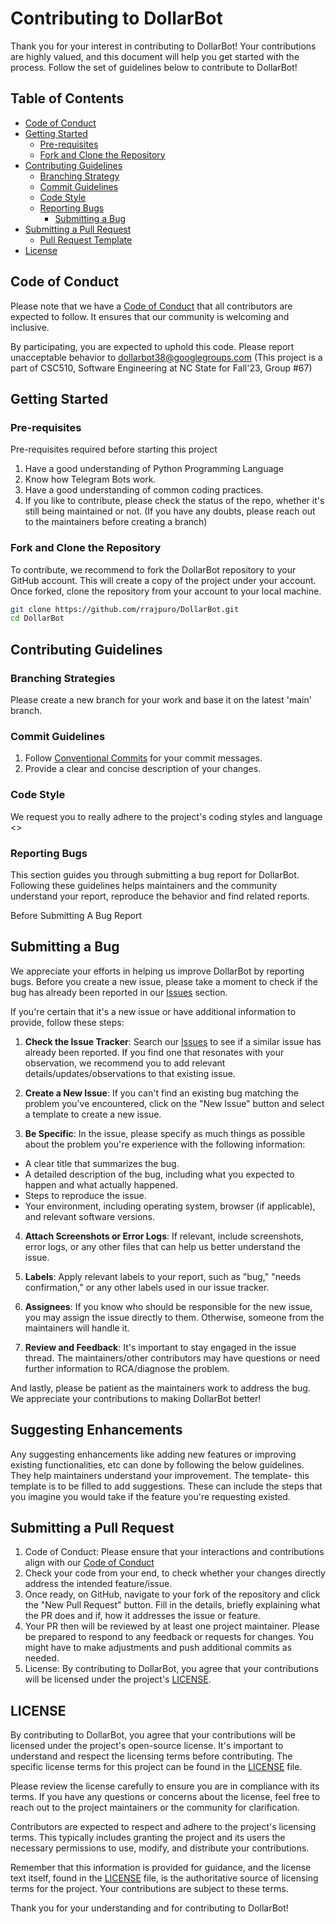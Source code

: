 # Contributing to DollarBot

Thank you for your interest in contributing to DollarBot! Your contributions are highly valued, and this document will help you get started with the process.
Follow the set of guidelines below to contribute to DollarBot!

## Table of Contents

- [Code of Conduct](#code-of-conduct)
- [Getting Started](#getting-started)
  - [Pre-requisites](#pre-requisites)
  - [Fork and Clone the Repository](#fork-and-clone-the-repository)
- [Contributing Guidelines](#contributing-guidelines)
  - [Branching Strategy](#branching-strategy)
  - [Commit Guidelines](#commit-guidelines)
  - [Code Style](#code-style)
  - [Reporting Bugs](#reporting-bugs)
    - [Submitting a Bug](#submitting-a-bug)
- [Submitting a Pull Request](#submitting-a-pull-request)
  - [Pull Request Template](#pull-request-template)
- [License](#license)

## Code of Conduct

Please note that we have a [Code of Conduct](CODE_OF_CONDUCT.md) that all contributors are expected to follow. It ensures that our community is welcoming and inclusive.

By participating, you are expected to uphold this code. Please report unacceptable behavior to dollarbot38@googlegroups.com
(This project is a part of CSC510, Software Engineering at NC State for Fall'23, Group #67)

## Getting Started

### Pre-requisites

Pre-requisites required before starting this project
1. Have a good understanding of Python Programming Language
2. Know how Telegram Bots work.
3. Have a good understanding of common coding practices.
4. If you like to contribute, please check the status of the repo, whether it's still being maintained or not.
    (If you have any doubts, please reach out to the maintainers before creating a branch)

### Fork and Clone the Repository

To contribute, we recommend to fork the DollarBot repository to your GitHub account. This will create a copy of the project under your account.
Once forked, clone the repository from your account to your local machine.
```bash
git clone https://github.com/rrajpuro/DollarBot.git
cd DollarBot
```
## Contributing Guidelines

### Branching Strategies

Please create a new branch for your work and base it on the latest 'main' branch.

### Commit Guidelines
1. Follow [Conventional Commits](https://www.conventionalcommits.org/en/v1.0.0/) for your commit messages.
2. Provide a clear and concise description of your changes.

### Code Style
We request you to really adhere to the project's coding styles and language <>

### Reporting Bugs

This section guides you through submitting a bug report for DollarBot.
Following these guidelines helps maintainers and the community understand your report, reproduce the behavior and find related reports.

Before Submitting A Bug Report

## Submitting a Bug

We appreciate your efforts in helping us improve DollarBot by reporting bugs. Before you create a new issue, please take a moment to check if the bug has already been reported in our [Issues](https://github.com/rrajpuro/DollarBot/issues) section.

If you're certain that it's a new issue or have additional information to provide, follow these steps:

1. **Check the Issue Tracker**: Search our [Issues](https://github.com/rrajpuro/DollarBot/issues) to see if a similar issue has already been reported. If you find one that resonates with your observation, we recommend you to add relevant details/updates/observations to that existing issue.

2. **Create a New Issue**: If you can't find an existing bug matching the problem you've encountered, click on the "New Issue" button and select a template to create a new issue.

3. **Be Specific**: In the issue, please specify as much things as possible about the problem you're experience with the following information:
  - A clear title that summarizes the bug.
  - A detailed description of the bug, including what you expected to happen and what actually happened.
  - Steps to reproduce the issue.
  - Your environment, including operating system, browser (if applicable), and relevant software versions.

4. **Attach Screenshots or Error Logs**: If relevant, include screenshots, error logs, or any other files that can help us better understand the issue.

5. **Labels**: Apply relevant labels to your report, such as "bug," "needs confirmation," or any other labels used in our issue tracker.

6. **Assignees**: If you know who should be responsible for the new issue, you may assign the issue directly to them. Otherwise, someone from the maintainers will handle it.

7. **Review and Feedback**: It's important to stay engaged in the issue thread. The maintainers/other contributors may have questions or need further information to RCA/diagnose the problem.

And lastly, please be patient as the maintainers work to address the bug.
We appreciate your contributions to making DollarBot better!

## Suggesting Enhancements
Any suggesting enhancements like adding new features or improving existing functionalities, etc can done by following the below guidelines. They help maintainers understand your improvement. The template- this template is to be filled to add suggestions. These can include the steps that you imagine you would take if the feature you're requesting existed.

## Submitting a Pull Request

1. Code of Conduct: Please ensure that your interactions and contributions align with our [Code of Conduct](#code-of-conduct)
2. Check your code from your end, to check whether your changes directly address the intended feature/issue.
3. Once ready, on GitHub, navigate to your fork of the repository and click the "New Pull Request" button. Fill in the details, briefly explaining what the PR does and if, how it addresses the issue or feature.
4. Your PR then will be reviewed by at least one project maintainer. Please be prepared to respond to any feedback or requests for changes. You might have to make adjustments and push additional commits as needed.
5. License: By contributing to DollarBot, you agree that your contributions will be licensed under the project's [LICENSE](LICENSE.md).

## LICENSE

By contributing to DollarBot, you agree that your contributions will be licensed under the project's open-source license. It's important to understand and respect the licensing terms before contributing. The specific license terms for this project can be found in the [LICENSE](LICENSE.md) file.

Please review the license carefully to ensure you are in compliance with its terms. If you have any questions or concerns about the license, feel free to reach out to the project maintainers or the community for clarification.

Contributors are expected to respect and adhere to the project's licensing terms. This typically includes granting the project and its users the necessary permissions to use, modify, and distribute your contributions.

Remember that this information is provided for guidance, and the license text itself, found in the [LICENSE](LICENSE) file, is the authoritative source of licensing terms for the project. Your contributions are subject to these terms.

Thank you for your understanding and for contributing to DollarBot!
